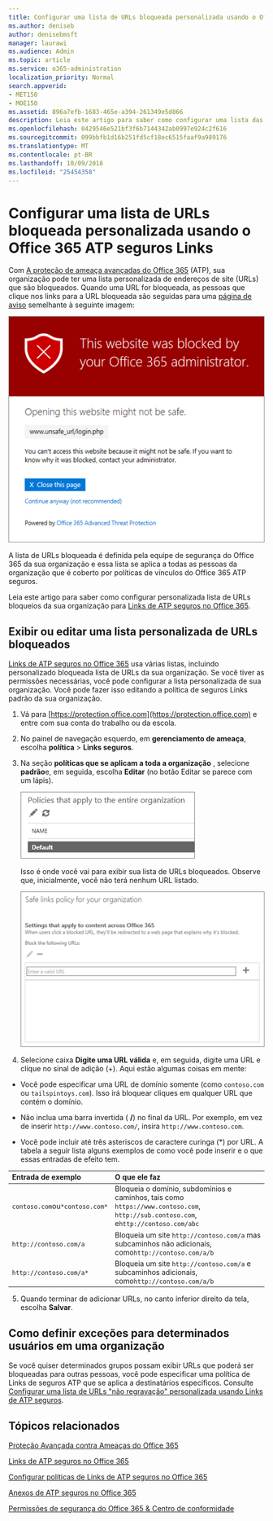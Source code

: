 ```yaml
---
title: Configurar uma lista de URLs bloqueada personalizada usando o Office 365 ATP seguros Links
ms.author: deniseb
author: denisebmsft
manager: laurawi
ms.audience: Admin
ms.topic: article
ms.service: o365-administration
localization_priority: Normal
search.appverid:
- MET150
- MOE150
ms.assetid: 896a7efb-1683-465e-a394-261349e5d866
description: Leia este artigo para saber como configurar uma lista das URLs bloqueados para sua organização usando a proteção de ameaça avançadas do Office 365. As URLs bloqueadas serão aplicados a mensagens de email e documentos do Office de acordo com suas políticas de links seguros ATP.
ms.openlocfilehash: 0429546e521bf3f6b7144342ab0997e924c2f616
ms.sourcegitcommit: 099bbfb1d16b251fd5cf18ec6515faaf9a989176
ms.translationtype: MT
ms.contentlocale: pt-BR
ms.lasthandoff: 10/09/2018
ms.locfileid: "25454358"
---
```

# <a name="set-up-a-custom-blocked-urls-list-using-office-365-atp-safe-links"></a>Configurar uma lista de URLs bloqueada personalizada usando o Office 365 ATP seguros Links

Com [A proteção de ameaça avançadas do Office 365](office-365-atp.md) (ATP), sua organização pode ter uma lista personalizada de endereços de site (URLs) que são bloqueados. Quando uma URL for bloqueada, as pessoas que clique nos links para a URL bloqueada são seguidas para uma [página de aviso](atp-safe-links-warning-pages.md) semelhante à seguinte imagem: 
  
![Este site está bloqueado](media/6b4bda2d-a1e6-419e-8b10-588e83c3af3f.png)
  
A lista de URLs bloqueada é definida pela equipe de segurança do Office 365 da sua organização e essa lista se aplica a todas as pessoas da organização que é coberto por políticas de vínculos do Office 365 ATP seguros. 
  
Leia este artigo para saber como configurar personalizada lista de URLs bloqueios da sua organização para [Links de ATP seguros no Office 365](atp-safe-links.md).
  
## <a name="view-or-edit-a-custom-list-of-blocked-urls"></a>Exibir ou editar uma lista personalizada de URLs bloqueados

[Links de ATP seguros no Office 365](atp-safe-links.md) usa várias listas, incluindo personalizado bloqueada lista de URLs da sua organização. Se você tiver as permissões necessárias, você pode configurar a lista personalizada de sua organização. Você pode fazer isso editando a política de seguros Links padrão da sua organização.
  
1. Vá para [https://protection.office.com](https://protection.office.com) e entre com sua conta do trabalho ou da escola. 
    
2. No painel de navegação esquerdo, em **gerenciamento de ameaça**, escolha **política** \> **Links seguros**.
    
3. Na seção **políticas que se aplicam a toda a organização** , selecione **padrão**e, em seguida, escolha **Editar** (no botão Editar se parece com um lápis). 
    
    ![Clique em Editar para editar sua política padrão para a proteção de Links de seguros](media/d08f9615-d947-4033-813a-d310ec2c8cca.png)
  
    Isso é onde você vai para exibir sua lista de URLs bloqueados. Observe que, inicialmente, você não terá nenhum URL listado.
    
    ![A lista de URLs bloqueado é no padrão política de seguros Links que se aplica a toda sua organização.](media/575e1449-6191-40ac-b626-030a2fd3fb11.png)
  
4. Selecione caixa **Digite uma URL válida** e, em seguida, digite uma URL e clique no sinal de adição (+). Aqui estão algumas coisas em mente: 
    
  - Você pode especificar uma URL de domínio somente (como `contoso.com` ou `tailspintoys.com`). Isso irá bloquear cliques em qualquer URL que contém o domínio.
    
  - Não inclua uma barra invertida ( **/**) no final da URL. Por exemplo, em vez de inserir `http://www.contoso.com/`, insira `http://www.contoso.com`.
    
  - Você pode incluir até três asteriscos de caractere curinga (\*) por URL. A tabela a seguir lista alguns exemplos de como você pode inserir e o que essas entradas de efeito tem.
    
|**Entrada de exemplo**|**O que ele faz**|
|:-----|:-----|
|`contoso.com`ou`*contoso.com*`  <br/> |Bloqueia o domínio, subdomínios e caminhos, tais como `https://www.contoso.com`, `http://sub.contoso.com`, e`http://contoso.com/abc`  <br/> |
|`http://contoso.com/a`  <br/> |Bloqueia um site `http://contoso.com/a` mas subcaminhos não adicionais, como`http://contoso.com/a/b`  <br/> |
|`http://contoso.com/a*`  <br/> |Bloqueia um site `http://contoso.com/a` e subcaminhos adicionais, como`http://contoso.com/a/b`  <br/> |
   
5. Quando terminar de adicionar URLs, no canto inferior direito da tela, escolha **Salvar**.
    
## <a name="how-to-define-exceptions-for-certain-users-in-an-organization"></a>Como definir exceções para determinados usuários em uma organização

Se você quiser determinados grupos possam exibir URLs que poderá ser bloqueadas para outras pessoas, você pode especificar uma política de Links de seguros ATP que se aplica a destinatários específicos. Consulte [Configurar uma lista de URLs "não regravação" personalizada usando Links de ATP seguros](set-up-a-custom-do-not-rewrite-urls-list-with-atp.md).
  
## <a name="related-topics"></a>Tópicos relacionados

[Proteção Avançada contra Ameaças do Office 365](office-365-atp.md) 
  
[Links de ATP seguros no Office 365](atp-safe-links.md)
  
[Configurar políticas de Links de ATP seguros no Office 365](set-up-atp-safe-links-policies.md)
  
[Anexos de ATP seguros no Office 365](atp-safe-attachments.md)

[Permissões de segurança do Office 365 &amp; Centro de conformidade](permissions-in-the-security-and-compliance-center.md)
  

